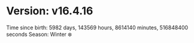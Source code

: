 # Version: v16.4.16
Time since birth: 5982 days, 143569 hours, 8614140 minutes, 516848400 seconds
Season: Winter ❄️
